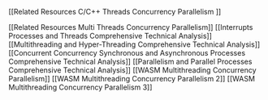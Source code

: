 


[[Related Resources C/C++ Threads Concurrency Parallelism ]]

[[Related Resources Multi Threads Concurrency Parallelism]]
[[Interrupts Processes and Threads Comprehensive Technical Analysis]]
[[Multithreading and Hyper-Threading Comprehensive Technical Analysis]]
[[Concurrent Concurrency Synchronous and Asynchronous Processes Comprehensive Technical Analysis]]
[[Parallelism and Parallel Processes Comprehensive Technical Analysis]]
[[WASM Multithreading Concurrency Parallelism]]
[[WASM Multithreading Concurrency Parallelism 2]]
[[WASM Multithreading Concurrency Parallelism 3]]